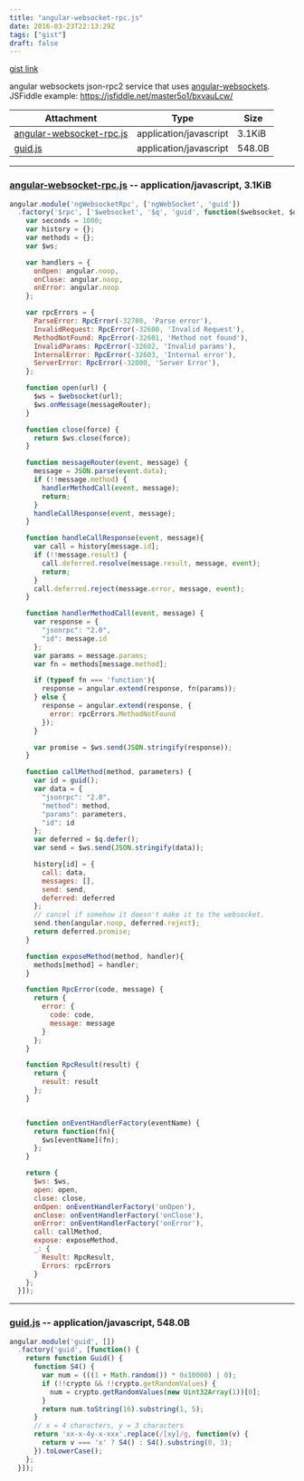 ```yaml
---
title: "angular-websocket-rpc.js"
date: 2016-03-23T22:13:29Z
tags: ["gist"]
draft: false
---
```

[gist link](https://gist.github.com/7e547987c77cef5aa9fa)


angular websockets json-rpc2 service that uses [angular-websockets](https://github.com/AngularClass/angular-websocket). JSFiddle example: https://jsfiddle.net/master5o1/bxvauLcw/


| Attachment | Type | Size |
| - | - | - |
| [angular-websocket-rpc.js](https://gist.githubusercontent.com/master5o1/7e547987c77cef5aa9fa/raw/11cbc817d106d55789f8a1b58d95723a7fff68f4/angular-websocket-rpc.js) | application/javascript | 3.1KiB |
| [guid.js](https://gist.githubusercontent.com/master5o1/7e547987c77cef5aa9fa/raw/70f5de52653ab5f964c97143f20f67b6d6a86dc0/guid.js) | application/javascript | 548.0B |
***

### [angular-websocket-rpc.js](https://gist.githubusercontent.com/master5o1/7e547987c77cef5aa9fa/raw/11cbc817d106d55789f8a1b58d95723a7fff68f4/angular-websocket-rpc.js) -- application/javascript, 3.1KiB
```javascript
angular.module('ngWebsocketRpc', ['ngWebSocket', 'guid'])
  .factory('$rpc', ['$websocket', '$q', 'guid', function($websocket, $q, guid) {
    var seconds = 1000;
    var history = {};
    var methods = {};
    var $ws;

    var handlers = {
      onOpen: angular.noop,
      onClose: angular.noop,
      onError: angular.noop
    };

    var rpcErrors = {
      ParseError: RpcError(-32700, 'Parse error'),
      InvalidRequest: RpcError(-32600, 'Invalid Request'),
      MethodNotFound: RpcError(-32601, 'Method not found'),
      InvalidParams: RpcError(-32602, 'Invalid params'),
      InternalError: RpcError(-32603, 'Internal error'),
      ServerError: RpcError(-32000, 'Server Error'),
    };

    function open(url) {
      $ws = $websocket(url);
      $ws.onMessage(messageRouter);
    }

    function close(force) {
      return $ws.close(force);
    }

    function messageRouter(event, message) {
      message = JSON.parse(event.data);
      if (!!message.method) {
        handlerMethodCall(event, message);
        return;
      }
      handleCallResponse(event, message);
    }

    function handleCallResponse(event, message){
      var call = history[message.id];
      if (!!message.result) {
        call.deferred.resolve(message.result, message, event);
        return;
      }
      call.deferred.reject(message.error, message, event);
    }

    function handlerMethodCall(event, message) {
      var response = {
        "jsonrpc": "2.0",
        "id": message.id
      };
      var params = message.params;
      var fn = methods[message.method];

      if (typeof fn === 'function'){
        response = angular.extend(response, fn(params));
      } else {
        response = angular.extend(response, {
          error: rpcErrors.MethodNotFound
        });
      }

      var promise = $ws.send(JSON.stringify(response));
    }

    function callMethod(method, parameters) {
      var id = guid();
      var data = {
        "jsonrpc": "2.0",
        "method": method,
        "params": parameters,
        "id": id
      };
      var deferred = $q.defer();
      var send = $ws.send(JSON.stringify(data));

      history[id] = {
        call: data,
        messages: [],
        send: send,
        deferred: deferred
      };
      // cancel if somehow it doesn't make it to the websocket.
      send.then(angular.noop, deferred.reject);
      return deferred.promise;
    }

    function exposeMethod(method, handler){
      methods[method] = handler;
    }

    function RpcError(code, message) {
      return {
        error: {
          code: code,
          message: message
        }
      };
    }

    function RpcResult(result) {
      return {
        result: result
      };
    }


    function onEventHandlerFactory(eventName) {
      return function(fn){
        $ws[eventName](fn);
      };
    }

    return {
      $ws: $ws,
      open: open,
      close: close,
      onOpen: onEventHandlerFactory('onOpen'),
      onClose: onEventHandlerFactory('onClose'),
      onError: onEventHandlerFactory('onError'),
      call: callMethod,
      expose: exposeMethod,
      _: {
        Result: RpcResult,
        Errors: rpcErrors
      }
    };
  }]);

```
***
### [guid.js](https://gist.githubusercontent.com/master5o1/7e547987c77cef5aa9fa/raw/70f5de52653ab5f964c97143f20f67b6d6a86dc0/guid.js) -- application/javascript, 548.0B
```javascript
angular.module('guid', [])
  .factory('guid', [function() {
    return function Guid() {
      function S4() {
        var num = (((1 + Math.random()) * 0x10000) | 0);
        if (!!crypto && !!crypto.getRandomValues) {
          num = crypto.getRandomValues(new Uint32Array(1))[0];
        }
        return num.toString(16).substring(1, 5);
      }
      // x = 4 characters, y = 3 characters
      return 'xx-x-4y-x-xxx'.replace(/[xy]/g, function(v) {
        return v === 'x' ? S4() : S4().substring(0, 3);
      }).toLowerCase();
    };
  }]);

```

